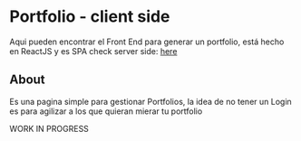 # Portfolio - client side

Aqui pueden encontrar el Front End para generar un portfolio, está hecho en ReactJS y es SPA
check server side: [here](https://github.com/eoGimenez/portfolio-server)

## About

Es una pagina simple para gestionar Portfolios, la idea de no tener un Login es para agilizar a los que quieran mierar tu portfolio

WORK IN PROGRESS

